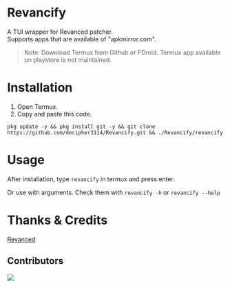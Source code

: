 # Revancify
A TUI wrapper for Revanced patcher.  
Supports apps that are available of "apkmirror.com".


> Note: Download Termux from Github or FDroid. Termux app available on playstore is not maintained.  

# Installation
1. Open Termux.  
2. Copy and paste this code.  
```
pkg update -y && pkg install git -y && git clone https://github.com/decipher3114/Revancify.git && ./Revancify/revancify
```

# Usage

After installation, type `revancify` in termux and press enter.  
   
Or use with arguments. Check them with `revancify -h` or `revancify --help`  
  
# Thanks & Credits
[Revanced](https://github.com/revanced) 
## Contributors  
<a href="https://github.com/decipher3114/Revancify/graphs/contributors">
  <img src="https://contrib.rocks/image?repo=decipher3114/Revancify" />
</a>

